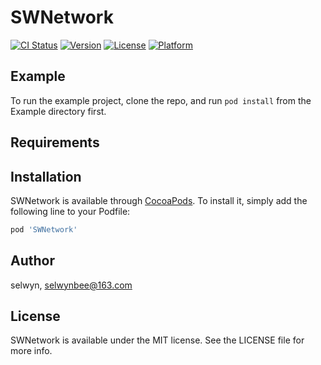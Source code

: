 # SWNetwork

[![CI Status](https://img.shields.io/travis/selwyn/SWNetwork.svg?style=flat)](https://travis-ci.org/selwyn/SWNetwork)
[![Version](https://img.shields.io/cocoapods/v/SWNetwork.svg?style=flat)](https://cocoapods.org/pods/SWNetwork)
[![License](https://img.shields.io/cocoapods/l/SWNetwork.svg?style=flat)](https://cocoapods.org/pods/SWNetwork)
[![Platform](https://img.shields.io/cocoapods/p/SWNetwork.svg?style=flat)](https://cocoapods.org/pods/SWNetwork)

## Example

To run the example project, clone the repo, and run `pod install` from the Example directory first.

## Requirements

## Installation

SWNetwork is available through [CocoaPods](https://cocoapods.org). To install
it, simply add the following line to your Podfile:

```ruby
pod 'SWNetwork'
```

## Author

selwyn, selwynbee@163.com

## License

SWNetwork is available under the MIT license. See the LICENSE file for more info.
